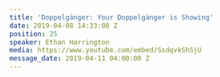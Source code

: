 ```yaml
---
title: 'Doppelgänger: Your Doppelgänger is Showing'
date: 2019-04-08 14:33:00 Z
position: 25
speaker: Ethan Harrington
media: https://www.youtube.com/embed/SsdqvkShSjU
message_date: 2019-04-11 04:00:00 Z
---
```


